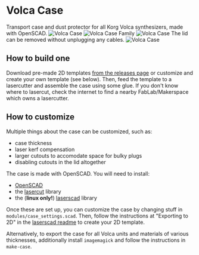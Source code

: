 # Volca Case
Transport case and dust protector for all Korg Volca synthesizers, made with OpenSCAD.
![Volca Case](volca_case_01.jpg)
![Volca Case Family](volca_case_02.gif)
![Volca Case](volca_case_03.jpg)
The lid can be removed without unplugging any cables.
![Volca Case](volca_case_04.jpg)

## How to build one
Download pre-made 2D templates [from the releases page](https://github.com/mbugert/volca-case/releases) or customize and create your own template (see below). Then, feed the template to a lasercutter and assemble the case using some glue.
If you don't know where to lasercut, check the internet to find a nearby FabLab/Makerspace which owns a lasercutter.

## How to customize
Multiple things about the case can be customized, such as:
* case thickness
* laser kerf compensation
* larger cutouts to accomodate space for bulky plugs
* disabling cutouts in the lid altogether

The case is made with OpenSCAD. You will need to install:
* [OpenSCAD](http://www.openscad.org/)
* the [lasercut](https://github.com/bmsleight/lasercut) library
* the (**linux only!**) [laserscad](https://github.com/mbugert/laserscad/) library

Once these are set up, you can customize the case by changing stuff in ``modules/case_settings.scad``. Then, follow the instructions at "Exporting to 2D" in the [laserscad readme](https://github.com/mbugert/laserscad/blob/master/README.md) to create your 2D template.

Alternatively, to export the case for all Volca units and materials of various thicknesses, additionally install ``imagemagick`` and follow the instructions in ``make-case``.
